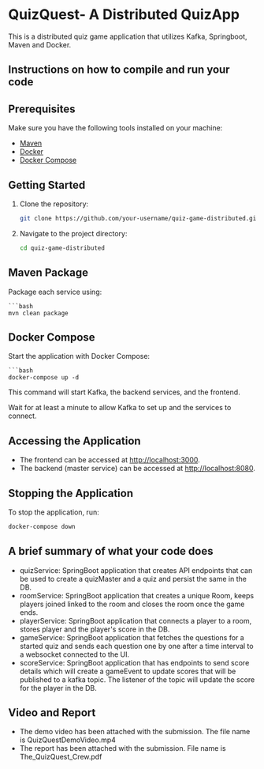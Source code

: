 # QuizQuest- A Distributed QuizApp

This is a distributed quiz game application that utilizes Kafka, Springboot, Maven and Docker.
## Instructions on how to compile and run your code
## Prerequisites

Make sure you have the following tools installed on your machine:

- [Maven](https://maven.apache.org/)
- [Docker](https://www.docker.com/)
- [Docker Compose](https://docs.docker.com/compose/)

## Getting Started

1. Clone the repository:

   ```bash
   git clone https://github.com/your-username/quiz-game-distributed.git

2. Navigate to the project directory:

    ```bash
    cd quiz-game-distributed

## Maven Package
Package each service using:
    
    ```bash
    mvn clean package

## Docker Compose
Start the application with Docker Compose:

    ```bash
    docker-compose up -d

This command will start Kafka, the backend services, and the frontend.

Wait for at least a minute to allow Kafka to set up and the services to connect.

## Accessing the Application

- The frontend can be accessed at [http://localhost:3000](http://localhost:3000).
- The backend (master service) can be accessed at [http://localhost:8080](http://localhost:8080).

## Stopping the Application

To stop the application, run:

```bash
docker-compose down
```


## A brief summary of what your code does

- quizService: SpringBoot application that creates API endpoints that can be used to create a quizMaster and a quiz and persist the same in the DB.
- roomService: SpringBoot application that creates a unique Room, keeps players joined linked to the room and closes the room once the game ends.
- playerService: SpringBoot application that connects a player to a room, stores player and the player's score in the DB.
- gameService: SpringBoot application that fetches the questions for a started quiz and sends each question one by one after a time interval to a websocket connected to the UI.
- scoreService: SpringBoot application that has endpoints to send score details which will create a gameEvent to update scores that will be published to a kafka topic. The listener of the topic will update the score for the player in the DB. 

## Video and Report

- The demo video has been attached with the submission. The file name is QuizQuestDemoVideo.mp4
- The report has been attached with the submission. File name is The_QuizQuest_Crew.pdf




